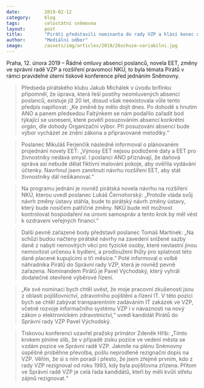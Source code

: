 ```yaml
---
date:         2019-02-12
category:     blog
tags:         celostátní sněmovna
layout:       post
title:        "Piráti představili nominanta do rady VZP a hlásí konec neomluvených absencí poslanců po 20 letech"
author:       "Mediální odbor"
image:        /assets/img/articles/2019/26schuze-variabilni.jpg
---
```



Praha, 12. února 2019 – Řádné omluvy absencí poslanců, novela EET, změny ve správní radě VZP a rozšíření pravomocí NKÚ, to byla témata Pirátů v rámci pravidelné úterní tiskové konference před jednáním Sněmovny.

> Předseda pirátského klubu Jakub Michálek v úvodu brífinku připomněl, že úprava, která řeší postihy neomluvených absencí poslanců, existuje již 20 let, dosud však neexistovala vůle tento předpis naplňovat: „Ke změně by mělo dojít dnes. Po dohodě s hnutím ANO a panem předsedou Faltýnkem se nám podařilo zařadit bod týkající se usnesení, které pověří posuzováním absencí konkrétní orgán, dle dohody Organizační výbor. Při posuzování absencí bude výbor vycházet ze znění zákona a připravované metodiky.“

> Poslanec Mikuláš Ferjenčík následně informoval o plánovaném projednání novely EET: „Výnosy EET nejsou podložené daty a EET pro živnostníky nedává smysl. I poslanci ANO přiznávají, že daňová správa asi nebude dělat fiktivní malování pokoje, aby ověřila vydávání účtenky. Navrhnul jsem zamítnutí návrhu rozšíření EET, aby stát živnostníky dál nešikanoval.“

> Na programu jednání je rovněž pirátská novela návrhu na rozšíření NKÚ, kterou uvedl poslanec Lukáš Černohorský: „Protože vláda svůj návrh změny ústavy stáhla, bude to pirátský návrh změny ústavy, který bude nosičem patřičné změny. NKÚ bude mít možnost kontrolovat hospodaření na úrovni samospráv a tento krok by měl vést k ozdravení veřejných financí.“

> Další pevně zařazené body představil poslanec Tomáš Martínek: „Na schůzi budou načteny pirátské návrhy na zavedení snížené sazby daně z nabytí nemovitých věcí pro fyzické osoby, které nevlastní jinou nemovitost určenou k bydlení, a prodloužení lhůty pro splatnost této daně placené kupujícími o tři měsíce.“ Poté informoval o volbě náhradníka Pirátů do Správní rady VZP, která je rovněž pevně zařazena. Nominandem Pirátů je Pavel Východský, který vyhrál dodatečné otevřené výběrové řízení.

> „Ke své nominaci bych chtěl uvést, že moje pracovní zkušenosti jsou z oblasti pojišťovnictví, zdravotního pojištění a řízení IT. V této pozici bych se chtěl zabývat transparentním zadáváním IT zakázek ve VZP, včetně rozvoje informačního systému VZP i v návaznosti na nový zákon o elektronickém zdravotnictví,“ uvedl kandidát Pirátů do Správní rady VZP Pavel Východský.

> Tiskovou konferenci uzavřel pražský primátor Zdeněk Hřib: „Tímto krokem plníme slib, že v případě zisku pozice ve vedení města se vzdám pozice ve Správní radě VZP. Jakmile na plénu Sněmovny úspěšně proběhne převolba, pošlu neprodleně rezignační dopis na VZP. Věřím, že si s ním poradí i přesto, že jsem zřejmě prvním, kdo z rady VZP rezignoval od roku 1993, kdy byla pojišťovna zřízena. Přitom ve Správní radě VZP je celá řada kandidátů, kteří by měli kvůli střetu zájmů rezignovat.“

